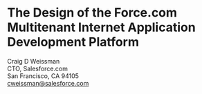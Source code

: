 # The Design of the Force.com Multitenant Internet Application Development Platform
Craig D Weissman  
CTO, Salesforce.com  
San Francisco, CA 94105  
cweissman@salesforce.com  